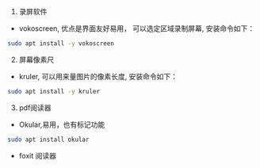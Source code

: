1. 录屏软件
- vokoscreen, 优点是界面友好易用， 可以选定区域录制屏幕, 安装命令如下：
```bash
sudo apt install -y vokoscreen
```
2. 屏幕像素尺
- kruler, 可以用来量图片的像素长度, 安装命令如下：
```bash
sudo apt install -y kruler
```
3. pdf阅读器
- Okular,易用，也有标记功能
```bash
sudo apt install okular
```
- foxit 阅读器
